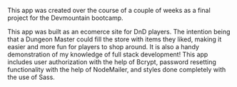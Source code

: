 This app was created over the course of a couple of weeks as a final project for the Devmountain bootcamp.

This app was built as an ecomerce site for DnD players. The intention being that a Dungeon Master could fill the store with items they liked, making it easier and more fun for players to shop around.
It is also a handy demonstration of my knowledge of full stack development! This app includes user authorization with the help of Bcrypt, password resetting functionality with the help of NodeMailer, and styles done completely with the use of Sass.